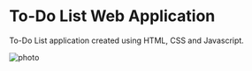 # To-Do List Web Application

To-Do List application created using HTML, CSS and Javascript.

![photo](https://github.com/abdullah-aydogan/todo-list/assets/117303457/ea6b635e-c1ba-4238-bfbc-2d73a563027b)
